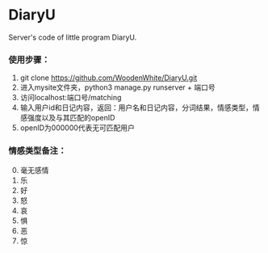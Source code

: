 # DiaryU
Server's code of little program DiaryU.

### 使用步骤：
1. git clone https://github.com/WoodenWhite/DiaryU.git
2. 进入mysite文件夹，python3 manage.py runserver + 端口号
3. 访问localhost:端口号/matching
4. 输入用户id和日记内容，返回：用户名和日记内容，分词结果，情感类型，情感强度以及与其匹配的openID
5. openID为000000代表无可匹配用户
### 情感类型备注：

0. 毫无感情
1. 乐
2. 好
3. 怒
4. 哀
5. 惧
6. 恶
7. 惊

